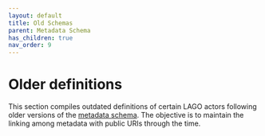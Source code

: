 ```yaml
---
layout: default
title: Old Schemas
parent: Metadata Schema
has_children: true
nav_order: 9
---
```


# Older definitions

This section compiles outdated definitions of certain LAGO actors following older versions of the [metadata schema](/schema/lagoSchema). The objective is to maintain the linking among  metadata with public URIs through the time.
